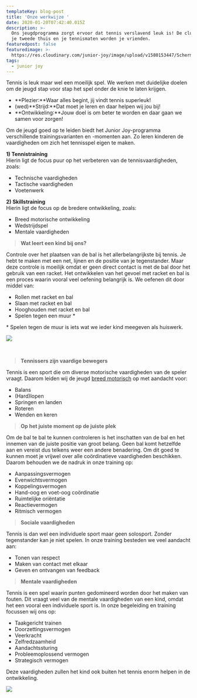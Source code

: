 ```yaml
---
templateKey: blog-post
title: 'Onze werkwijze '
date: 2020-01-20T07:42:40.015Z
description: >-
  Ons jeugdprogramma zorgt ervoor dat tennis verslavend leuk is! De club wordt
  je tweede thuis en je tennismaten worden je vrienden.
featuredpost: false
featuredimage: >-
  https://res.cloudinary.com/junior-joy/image/upload/v1580153447/Schermafbeelding_2019-12-30_om_20.15.09_rlineu.png
tags:
  - junior joy
---
```

Tennis is leuk maar wel een moeilijk spel. We werken met duidelijke doelen om de jeugd stap voor stap het spel onder de knie te laten krijgen. 

* **Plezier:**Waar alles begint, jij vindt tennis superleuk!
* (wed)**Strijd:**Dat moet je leren en daar helpen wij jou bij!
* **Ontwikkeling:**Jouw doel is om beter te worden en daar gaan we samen voor zorgen!

Om de jeugd goed op te leiden biedt het Junior Joy-programma verschillende trainingsvarianten en -momenten aan. Zo leren kinderen de vaardigheden om zich het tennisspel eigen te maken.

**1) Tennistraining**  \
Hierin ligt de focus puur op het verbeteren van de tennisvaardigheden, zoals:

* Technische vaardigheden
* Tactische vaardigheden 
* Voetenwerk

**2) Skillstraining**  \
Hierin ligt de focus op de bredere ontwikkeling, zoals:

* Breed motorische ontwikkeling
* Wedstrijdspel
* Mentale vaardigheden

> **Wat leert een kind bij ons?**

Controle over het plaatsen van de bal is het allerbelangrijkste bij tennis. Je hebt te maken met een net, lijnen en de positie van je tegenstander. Maar deze controle is moeilijk omdat er geen direct contact is met de bal door het gebruik van een racket. Het ontwikkelen van het gevoel met racket en bal is een proces waarin vooral veel oefening belangrijk is. We oefenen dit door middel van:

* Rollen met racket en bal
* Slaan met racket en bal
* Hooghouden met racket en bal
* Spelen tegen een muur *

\* Spelen tegen de muur is iets wat we ieder kind meegeven als huiswerk. 

![](https://res.cloudinary.com/junior-joy/image/upload/c_scale,w_401/v1579553218/blog/Wall-Technique-770x434_qzherb.jpg)

**<br>**

> **Tennissers zijn vaardige bewegers**

Tennis is een sport die om diverse motorische vaardigheden van de speler vraagt. Daarom leiden wij de jeugd [breed motorisch](https://www.sportknowhowxl.nl/nieuws-en-achtergronden/open-podium/item/108605/leren-sporten-is-leren-bewegen) op met aandacht voor:

* Balans
* (Hard)lopen
* Springen en landen
* Roteren
* Wenden en keren

> **Op het juiste moment op de juiste plek**

Om de bal te bal te kunnen controleren is het inschatten van de bal en het innemen van de juiste positie van groot belang. Geen bal komt hetzelfde aan en vereist dus telkens weer een andere benadering. Om dit goed te kunnen moet je vrijwel over alle coördinatieve vaardigheden beschikken. Daarom behouden we de nadruk in onze training op:

* Aanpassingsvermogen 
* Evenwichtsvermogen 
* Koppelingsvermogen 
* Hand-oog en voet-oog coördinatie
* Ruimtelijke oriëntatie 
* Reactievermogen 
* Ritmisch vermogen 

> **Sociale vaardigheden**

Tennis is dan wel een individuele sport maar geen solosport. Zonder tegenstander kan je niet spelen. In onze training besteden we veel aandacht aan:

* Tonen van respect
* Maken van contact met elkaar
* Geven en ontvangen van feedback

> **Mentale vaardigheden** 

Tennis is een spel waarin punten gedomineerd worden door het maken van fouten. Dit vraagt veel van de mentale vaardigheden van een kind, omdat het een vooral een individuele sport is. In onze begeleiding en training focussen wij ons op:

* Taakgericht trainen
* Doorzettingsvermogen 
* Veerkracht 
* Zelfredzaamheid 
* Aandachtssturing 
* Probleemoplossend vermogen 
* Strategisch vermogen 

Deze vaardigheden zullen het kind ook buiten het tennis enorm helpen in de ontwikkeling.

![](https://res.cloudinary.com/junior-joy/image/upload/v1579554168/blog/palash-jain-uYqnOga0DHk-unsplash_1_pmfctx.jpg)
